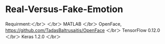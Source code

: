 # Real-Versus-Fake-Emotion

Requirment:＜/br＞
＜/br＞
MATLAB ＜/br＞
OpenFace, https://github.com/TadasBaltrusaitis/OpenFace ＜/br＞
TensorFlow 0.12.0 ＜/br＞
Keras 1.2.0 ＜/br＞
